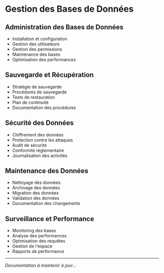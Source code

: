 # Gestion des Bases de Données

## Administration des Bases de Données
- Installation et configuration
- Gestion des utilisateurs
- Gestion des permissions
- Maintenance des bases
- Optimisation des performances

## Sauvegarde et Récupération
- Stratégie de sauvegarde
- Procédures de sauvegarde
- Tests de restauration
- Plan de continuité
- Documentation des procédures

## Sécurité des Données
- Chiffrement des données
- Protection contre les attaques
- Audit de sécurité
- Conformité réglementaire
- Journalisation des activités

## Maintenance des Données
- Nettoyage des données
- Archivage des données
- Migration des données
- Validation des données
- Documentation des changements

## Surveillance et Performance
- Monitoring des bases
- Analyse des performances
- Optimisation des requêtes
- Gestion de l'espace
- Rapports de performance

---
*Documentation à maintenir à jour...* 